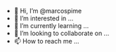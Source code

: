 - 👋 Hi, I’m @marcospime
- 👀 I’m interested in ...
- 🌱 I’m currently learning ...
- 💞️ I’m looking to collaborate on ...
- 📫 How to reach me ...

<!---
marcospime/marcospime is a ✨ special ✨ repository because its `README.md` (this file) appears on your GitHub profile.
You can click the Preview link to take a look at your changes.
--->

